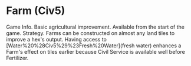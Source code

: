 # Farm (Civ5)

Game Info.
Basic agricultural improvement. Available from the start of the game. 
Strategy.
Farms can be constructed on almost any land tiles to improve a hex's output. Having access to [Water%20%28Civ5%29%23Fresh%20Water](fresh water) enhances a Farm's effect on tiles earlier because Civil Service is available well before Fertilizer.